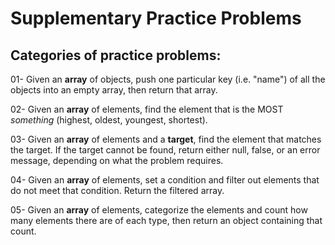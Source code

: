 # Supplementary Practice Problems

## Categories of practice problems:

01- Given an **array** of objects, push one particular key (i.e. "name") of all the objects into an empty array, then return that array.

02- Given an **array** of elements, find the element that is the MOST *something* (highest, oldest, youngest, shortest).

03- Given an **array** of elements and a **target**, find the element that matches the target. If the target cannot be found, return either null, false, or an error message, depending on what the problem requires.

04- Given an **array** of elements, set a condition and filter out elements that do not meet that condition. Return the filtered array.

05- Given an **array** of elements, categorize the elements and count how many elements there are of each type, then return an object containing that count.
 
